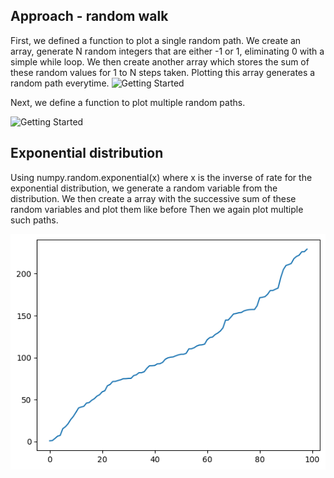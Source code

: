 ## Approach - random walk
First, we defined a function to plot a single random path. We create an array, generate N random integers that are either -1 or 1, eliminating 0 with a simple while loop.
We then create another array which stores the sum of these random values for 1 to N steps taken. 
Plotting this array generates a random path everytime.
![Getting Started](./random_walk.png)

Next, we define a function to plot multiple random paths.

![Getting Started](./random_walks.png)

## Exponential distribution

Using numpy.random.exponential(x) where x is the inverse of rate for the exponential distribution, we generate a random variable from the distribution. We then create a array with the successive sum of these random variables and plot them like before
Then we again plot multiple such paths.

![Getting Started](./exp.png)

